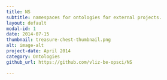 ```yaml
---
title: NS
subtitle: namespaces for ontologies for external projects.
layout: default
modal-id: 1
date: 2014-07-15
thumbnail: treasure-chest-thumbnail.png
alt: image-alt
project-date: April 2014
category: Ontologies
github_url: https://github.com/vliz-be-opsci/NS

---
```

